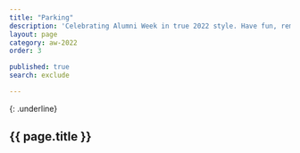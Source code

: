 ```yaml
---
title: "Parking"
description: 'Celebrating Alumni Week in true 2022 style. Have fun, remember your roots, reignite your passions, and connect like never before as our first virtual Alumni Week zooms you back to campus.'
layout: page
category: aw-2022
order: 3

published: true
search: exclude

---
```


{: .underline}
## {{ page.title }}




